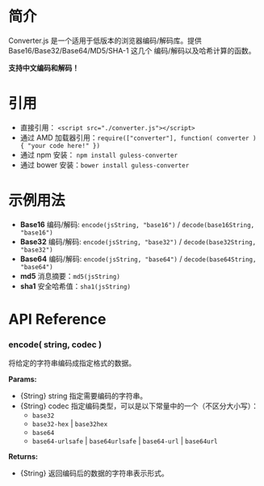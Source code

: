 # 简介
Converter.js 是一个适用于低版本的浏览器编码/解码库。提供 Base16/Base32/Base64/MD5/SHA-1 这几个
编码/解码以及哈希计算的函数。

**支持中文编码和解码！**

# 引用
- 直接引用： `<script src="./converter.js"></script>`
- 通过 AMD 加载器引用：`require(["converter"], function( converter ) { "your code here!" })` 
- 通过 npm 安装： `npm install guless-converter`
- 通过 bower 安装：`bower install guless-converter`

# 示例用法
- **Base16** 编码/解码: `encode(jsString, "base16")` / `decode(base16String, "base16")`
- **Base32** 编码/解码: `encode(jsString, "base32")` / `decode(base32String, "base32")`
- **Base64** 编码/解码: `encode(jsString, "base64")` / `decode(base64String, "base64")`
- **md5** 消息摘要：`md5(jsString)`
- **sha1** 安全哈希值：`sha1(jsString)`

# API Reference
### encode( string, codec )
将给定的字符串编码成指定格式的数据。

**Params:**
- {String} string 指定需要编码的字符串。
- {String} codec 指定编码类型，可以是以下常量中的一个（不区分大小写）：
  * `base32`
  * `base32-hex` | `base32hex`
  * `base64`
  * `base64-urlsafe` | `base64urlsafe` | `base64-url` | `base64url`

**Returns:**
- {String} 返回编码后的数据的字符串表示形式。